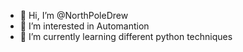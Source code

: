 - 👋 Hi, I’m @NorthPoleDrew
- 👀 I’m interested in Automantion
- 🌱 I’m currently learning different python techniques


<!---
NorthPoleDrew/NorthPoleDrew is a ✨ special ✨ repository because its `README.md` (this file) appears on your GitHub profile.
You can click the Preview link to take a look at your changes.
--->
